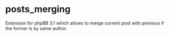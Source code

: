 posts_merging
=============

Extension for phpBB 3.1 which allows to merge current post with previous if the former is by same author.
